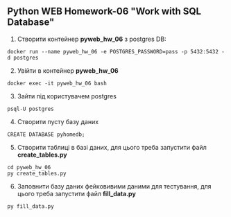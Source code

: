 ## Python WEB Homework-06 "Work with SQL Database"

1) Створити контейнер **pyweb_hw_06** з postgres DB:

```
docker run --name pyweb_hw_06 -e POSTGRES_PASSWORD=pass -p 5432:5432 -d postgres
```

2) Увійти в контейнер **pyweb_hw_06**

```
docker exec -it pyweb_hw_06 bash
```

3) Зайти під користувачем postgres

```
psql-U postgres
```

4) Створити пусту базу даних

```
CREATE DATABASE pyhomedb;
```

5) Створити таблиці в базі даних, для цього треба запустити файл **create_tables.py**

```
cd pyweb_hw_06
py create_tables.py
```

6) Заповнити базу даних фейковивими даними для тестування, для цього треба запустити файл **fill_data.py**

```
py fill_data.py
```
